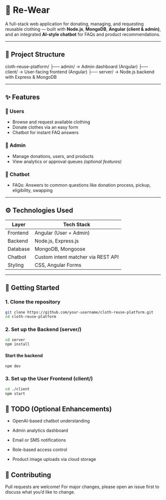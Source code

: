 # 👕 Re-Wear

A full-stack web application for donating, managing, and requesting reusable clothing — built with **Node.js**, **MongoDB**, **Angular (client & admin)**, and an integrated **AI-style chatbot** for FAQs and product recommendations.

---

## 📁 Project Structure

cloth-reuse-platform/
├── admin/ → Admin dashboard (Angular)
├── client/ → User-facing frontend (Angular)
├── server/ → Node.js backend with Express & MongoDB


---

## ✨ Features

### 👤 Users
- Browse and request available clothing
- Donate clothes via an easy form
- Chatbot for instant FAQ answers

### 👮 Admin
- Manage donations, users, and products
- View analytics or approval queues *(optional features)*

### 💬 Chatbot
- FAQs: Answers to common questions like donation process, pickup, eligibility, swapping

---

## ⚙️ Technologies Used

| Layer        | Tech Stack                       |
|--------------|----------------------------------|
| Frontend     | Angular (User + Admin)           |
| Backend      | Node.js, Express.js              |
| Database     | MongoDB, Mongoose                |
| Chatbot      | Custom intent matcher via REST API |
| Styling      | CSS, Angular Forms               |

---

## 🚀 Getting Started

### 1. Clone the repository

```bash
git clone https://github.com/your-username/cloth-reuse-platform.git
cd cloth-reuse-platform
```

### 2. Set up the Backend (server/)

```bash
cd server
npm install
```

#### Start the backend

```bash
npm dev
```

### 3. Set up the User Frontend (client/)

```bash
cd ./client
npm start
```


## 📌 TODO (Optional Enhancements)

- OpenAI-based chatbot understanding

- Admin analytics dashboard

- Email or SMS notifications

- Role-based access control

- Product image uploads via cloud storage


## 🤝 Contributing
Pull requests are welcome! For major changes, please open an issue first to discuss what you’d like to change.








